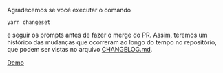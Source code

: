 Agradecemos se você executar o comando

```
yarn changeset
```

e seguir os prompts antes de fazer o merge do PR. Assim, teremos um histórico das mudanças que ocorreram ao longo do tempo no repositório, que podem ser vistas no arquivo [CHANGELOG.md](https://github.com/Uno-Online/uno-backend/blob/main/CHANGELOG.md).

[Demo](https://imgur.com/a/FyEntxB)

